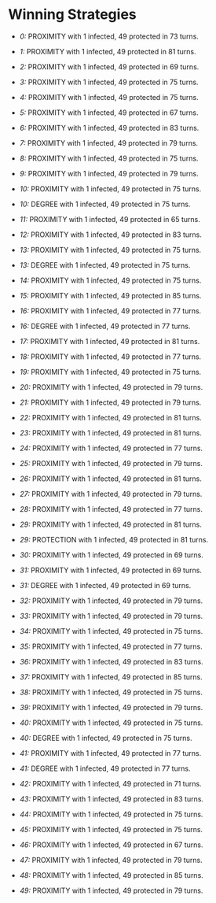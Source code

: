 # Winning Strategies

* _0:_ PROXIMITY with 1 infected, 49 protected in 73 turns.


* _1:_ PROXIMITY with 1 infected, 49 protected in 81 turns.


* _2:_ PROXIMITY with 1 infected, 49 protected in 69 turns.


* _3:_ PROXIMITY with 1 infected, 49 protected in 75 turns.


* _4:_ PROXIMITY with 1 infected, 49 protected in 75 turns.


* _5:_ PROXIMITY with 1 infected, 49 protected in 67 turns.


* _6:_ PROXIMITY with 1 infected, 49 protected in 83 turns.


* _7:_ PROXIMITY with 1 infected, 49 protected in 79 turns.


* _8:_ PROXIMITY with 1 infected, 49 protected in 75 turns.


* _9:_ PROXIMITY with 1 infected, 49 protected in 79 turns.


* _10:_ PROXIMITY with 1 infected, 49 protected in 75 turns.


* _10:_ DEGREE with 1 infected, 49 protected in 75 turns.


* _11:_ PROXIMITY with 1 infected, 49 protected in 65 turns.


* _12:_ PROXIMITY with 1 infected, 49 protected in 83 turns.


* _13:_ PROXIMITY with 1 infected, 49 protected in 75 turns.


* _13:_ DEGREE with 1 infected, 49 protected in 75 turns.


* _14:_ PROXIMITY with 1 infected, 49 protected in 75 turns.


* _15:_ PROXIMITY with 1 infected, 49 protected in 85 turns.


* _16:_ PROXIMITY with 1 infected, 49 protected in 77 turns.


* _16:_ DEGREE with 1 infected, 49 protected in 77 turns.


* _17:_ PROXIMITY with 1 infected, 49 protected in 81 turns.


* _18:_ PROXIMITY with 1 infected, 49 protected in 77 turns.


* _19:_ PROXIMITY with 1 infected, 49 protected in 75 turns.


* _20:_ PROXIMITY with 1 infected, 49 protected in 79 turns.


* _21:_ PROXIMITY with 1 infected, 49 protected in 79 turns.


* _22:_ PROXIMITY with 1 infected, 49 protected in 81 turns.


* _23:_ PROXIMITY with 1 infected, 49 protected in 81 turns.


* _24:_ PROXIMITY with 1 infected, 49 protected in 77 turns.


* _25:_ PROXIMITY with 1 infected, 49 protected in 79 turns.


* _26:_ PROXIMITY with 1 infected, 49 protected in 81 turns.


* _27:_ PROXIMITY with 1 infected, 49 protected in 79 turns.


* _28:_ PROXIMITY with 1 infected, 49 protected in 77 turns.


* _29:_ PROXIMITY with 1 infected, 49 protected in 81 turns.


* _29:_ PROTECTION with 1 infected, 49 protected in 81 turns.


* _30:_ PROXIMITY with 1 infected, 49 protected in 69 turns.


* _31:_ PROXIMITY with 1 infected, 49 protected in 69 turns.


* _31:_ DEGREE with 1 infected, 49 protected in 69 turns.


* _32:_ PROXIMITY with 1 infected, 49 protected in 79 turns.


* _33:_ PROXIMITY with 1 infected, 49 protected in 79 turns.


* _34:_ PROXIMITY with 1 infected, 49 protected in 75 turns.


* _35:_ PROXIMITY with 1 infected, 49 protected in 77 turns.


* _36:_ PROXIMITY with 1 infected, 49 protected in 83 turns.


* _37:_ PROXIMITY with 1 infected, 49 protected in 85 turns.


* _38:_ PROXIMITY with 1 infected, 49 protected in 75 turns.


* _39:_ PROXIMITY with 1 infected, 49 protected in 79 turns.


* _40:_ PROXIMITY with 1 infected, 49 protected in 75 turns.


* _40:_ DEGREE with 1 infected, 49 protected in 75 turns.


* _41:_ PROXIMITY with 1 infected, 49 protected in 77 turns.


* _41:_ DEGREE with 1 infected, 49 protected in 77 turns.


* _42:_ PROXIMITY with 1 infected, 49 protected in 71 turns.


* _43:_ PROXIMITY with 1 infected, 49 protected in 83 turns.


* _44:_ PROXIMITY with 1 infected, 49 protected in 75 turns.


* _45:_ PROXIMITY with 1 infected, 49 protected in 75 turns.


* _46:_ PROXIMITY with 1 infected, 49 protected in 67 turns.


* _47:_ PROXIMITY with 1 infected, 49 protected in 79 turns.


* _48:_ PROXIMITY with 1 infected, 49 protected in 85 turns.


* _49:_ PROXIMITY with 1 infected, 49 protected in 79 turns.


